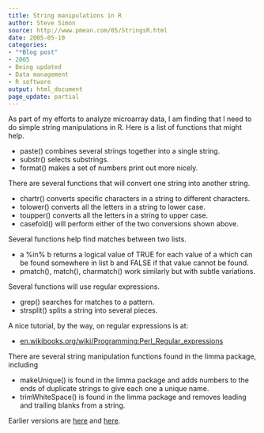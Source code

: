 ```yaml
---
title: String manipulations in R
author: Steve Simon
source: http://www.pmean.com/05/StringsR.html
date: 2005-05-10
categories:
- "*Blog post"
- 2005
- Being updated
- Data management
- R software
output: html_document
page_update: partial
---
```

As part of my efforts to analyze microarray data, I am finding that I
need to do simple string manipulations in R. Here is a list of functions
that might help.

- paste() combines several strings together into a single string.
- substr() selects substrings.
- format() makes a set of numbers print out more nicely.

There are several functions that will convert one string into another
string.

- chartr() converts specific characters in a string to different
characters.
- tolower() converts all the letters in a string to lower case.
- toupper() converts all the letters in a string to upper case.
- casefold() will perform either of the two conversions shown above.

Several functions help find matches between two lists.

- a %in% b returns a logical value of TRUE for each value of a which
can be found somewhere in list b and FALSE if that value cannot be
found.
- pmatch(), match(), charmatch() work similarly but with subtle
variations.

Several functions will use regular expressions.

- grep() searches for matches to a pattern.
- strsplit() splits a string into several pieces.

A nice tutorial, by the way, on regular expressions is at:

- [en.wikibooks.org/wiki/Programming:Perl\_Regular\_expressions](http://en.wikibooks.org/wiki/Programming:Perl_Regular_expressions)

There are several string manipulation functions found in the limma
package, including

- makeUnique() is found in the limma package and adds numbers to the
ends of duplicate strings to give each one a unique name.
- trimWhiteSpace() is found in the limma package and removes leading
and trailing blanks from a string.

Earlier versions are [here][sim1] and [here][sim2].

[sim1]: http://www.pmean.com/05/StringsR.html
[sim2]: http://new.pmean.com/string-manipulation/
